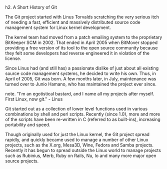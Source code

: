 <!--
SPDX-FileCopyrightText: 2008 Scott Chacon <schacon@gmail.com>

SPDX-License-Identifier: CC-BY-SA-3.0
-->

h2. A Short History of Git

The Git project started with Linus Torvalds scratching the very serious itch of needing a fast, efficient and massively distributed source code management system for Linux kernel development.

The kernel team had moved from a patch emailing system to the proprietary BitKeeper SCM in 2002.  That ended in April 2005 when BitMover stopped providing a free version of its tool to the open source community because they felt some developers had reverse engineered it in violation of the license.

Since Linus had (and still has) a passionate dislike of just about all existing source code management systems, he decided to write his own.  Thus, in April of 2005, Git was born.  A few months later, in July, maintenance was turned over to Junio Hamano, who has maintained the project ever since.

note. "I'm an egotistical bastard, and I name all my projects after myself. First Linux, now git." - Linus

Git started out as a collection of lower level functions used in various combinations by shell and perl scripts.  Recently (since 1.0), more and more of the scripts have been re-written in C (referred to as built-ins), increasing portability and speed.

Though originally used for just the Linux kernel, the Git project spread rapidly, and quickly became used to manage a number of other Linux projects, such as the X.org, Mesa3D, Wine, Fedora and Samba projects.  Recently it has begun to spread outside the Linux world to manage projects such as Rubinius, Merb, Ruby on Rails, Nu, Io and many more major open source projects.

